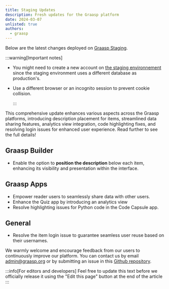 ```yaml
---
title: Staging Updates
description: Fresh updates for the Graasp platform
date: 2024-03-07
unlisted: true
authors:
  - graasp
---
```


<!-- TODO: Need to add a summary here ! -->

<!-- truncate -->

Below are the latest changes deployed on [Graasp Staging](https://builder.stage.graasp.org).

:::warning[Important notes]

- You might need to create a new account on [the staging environnement](https://auth.stage.graasp.org) since the staging environment uses a different database as production's.
- Use a different browser or an incognito session to prevent cookie collision.

  :::

This comprehensive update enhances various aspects across the Graasp platforms, introducing description placement for items, streamlined data sharing features, analytics view integration, code highlighting fixes, and resolving login issues for enhanced user experience. Read further to see the full details!

<!-- needed to show title? -->

## Graasp Builder

- Enable the option to <strong>position the description</strong> below each item, enhancing its visibility and presentation within the interface.

## Graasp Apps

- Empower reader users to seamlessly share data with other users.
- Enhance the Quiz app by introducing an analytics view
- Resolve highlighting issues for Python code in the Code Capsule app.

## General

- Resolve the item login issue to guarantee seamless user reuse based on their usernames.

<!-- Generic message -->

We warmly welcome and encourage feedback from our users to continuously improve our platform. You can contact us by email [admin@graasp.org](mailto:admin@graasp.org) or by submitting an issue in this [Github repository](https://github.com/graasp/graasp-feedback).

:::info[For editors and developers]
Feel free to update this text before we officially release it using the "Edit this page" button at the end of the article
:::
